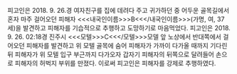 피고인은 2018. 9. 26.경 여자친구를 집에 데려다 주고 귀가하던 중 어두운 골목길에서 혼자 마주 걸어오던 피해자 <<<내국인이름>>>B<<</내국인이름>>>(가명, 여, 37세)을 발견하고 피해자를 기습적으로 추행하고 도망하기로 마음먹었다.
피고인은 2018. 9. 26. 02:18경 진주시 <<<모텔>>>C<<</모텔>>>모델 앞 노상에서 반대쪽에서 걸어오던 피해자를 발견하고 위 모텔 골목에 숨어 피해자가 가까이 다가올 때까지 기다린 뒤 피해자가 위 모텔 입구 부근까지 다가오자 갑자기 피해자의 뒤쪽으로 달려들어 손으로 피해자의 허벅지 부위를 만졌다.
이로써 피고인은 피해자를 강제로 추행하였다.